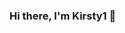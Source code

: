 ### Hi there, I'm Kirsty1 👋

<!--
**kirsty-stephen/kirsty-stephen** is a ✨ _special_ ✨ repository because its `README.md` (this file) appears on your GitHub profile.

Here are some ideas to get you started:
- 📍 Manchester, UK
- 👩🏻‍ ICU and Heart Failure Nurse.
- 👩🏻‍💻 Currently learning web development with The Developer Academy.

- 💉 Interested in healthcare research, particularly using new technologies.

- 🌿 📚 Happiest when outdoors or reading.

